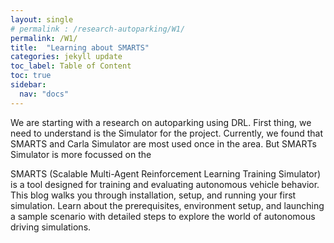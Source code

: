 ```yaml
---
layout: single
# permalink : /research-autoparking/W1/
permalink: /W1/
title:  "Learning about SMARTS"
categories: jekyll update
toc_label: Table of Content
toc: true
sidebar:
  nav: "docs"
---
```


We are starting with a research on autoparking using DRL. First thing, we need to understand is the Simulator for the project. Currently, we found that SMARTS and Carla Simulator are most used once in the area. But SMARTs Simulator is more focussed on the 

SMARTS (Scalable Multi-Agent Reinforcement Learning Training Simulator) is a tool designed for training and evaluating autonomous vehicle behavior. This blog walks you through installation, setup, and running your first simulation. Learn about the prerequisites, environment setup, and launching a sample scenario with detailed steps to explore the world of autonomous driving simulations.